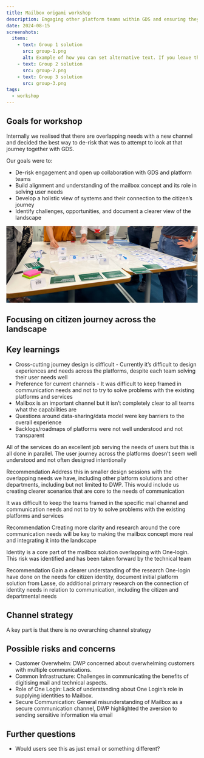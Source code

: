 ```yaml
---
title: Mailbox origami workshop
description: Engaging other platform teams within GDS and ensuring they understand and collaborate with the mailbox platform, with the aim of transforming the citizen experience
date: 2024-08-15
screenshots:
  items:
    - text: Group 1 solution
      src: group-1.png
      alt: Example of how you can set alternative text. If you leave this off, the default alt text will be 'Screenshot of [image title]'.
    - text: Group 2 solution
      src: group-2.png
    - text: Group 3 solution
      src: group-3.png
tags:
  - workshop
---
```

## Goals for workshop
Internally we realised that there are overlapping needs with a new channel and decided the best way to de-risk that was to attempt to look at that journey together with GDS.

Our goals were to:

- De-risk engagement and open up collaboration with GDS and platform teams
- Build alignment and understanding of the mailbox concept and its role in solving user needs
- Develop a holistic view of systems and their connection to the citizen’s journey
- Identify challenges, opportunities, and document a clearer view of the landscape

![Showing guidance at the relevant point when replacing referees](workshop-01.jpg)


## Focusing on citizen journey across the landscape


## Key learnings
- Cross-cutting journey design is difficult - Currently it’s difficult to design experiences and needs across the platforms, despite each team solving their user needs well
- Preference for current channels - It was difficult to keep framed in communication needs and not to try to solve problems with the existing platforms and services
- Mailbox is an important channel but it isn’t completely clear to all teams what the capabilities are
- Questions around data-sharing/data model were key barriers to the overall experience
- Backlogs/roadmaps of platforms were not well understood and not transparent



All of the services do an excellent job serving the needs of users but this is all done in parallel. The user journey across the platforms doesn’t seem well understood and not often designed intentionally

Recommendation Address this in smaller design sessions with the overlapping needs we have, including other platform solutions and other departments, including but not limited to DWP. This would include us creating clearer scenarios that are core to the needs of communication

It was difficult to keep the teams framed in the specific mail channel and communication needs and not to try to solve problems with the existing platforms and services

Recommendation Creating more clarity and research around the core communication needs will be key to making the mailbox concept more real and integrating it into the landscape

Identity is a core part of the mailbox solution overlapping with One-login. This risk was identified and has been taken forward by the technical team

Recommendation Gain a clearer understanding of the research One-login have done on the needs for citizen identity, document initial platform solution from Lasse, do additional primary research on the connection of identity needs in relation to communication, including the citizen and departmental needs

## Channel strategy
A key part is that there is no overarching channel strategy

## Possible risks and concerns
- Customer Overwhelm: DWP concerned about overwhelming customers with multiple communications.
- Common Infrastructure: Challenges in communicating the benefits of digitising mail and technical aspects.
- Role of One Login: Lack of understanding about One Login’s role in supplying identities to Mailbox.
- Secure Communication: General misunderstanding of Mailbox as a secure communication channel, DWP highlighted the aversion to sending sensitive information via email

## Further questions
- Would users see this as just email or something different?
